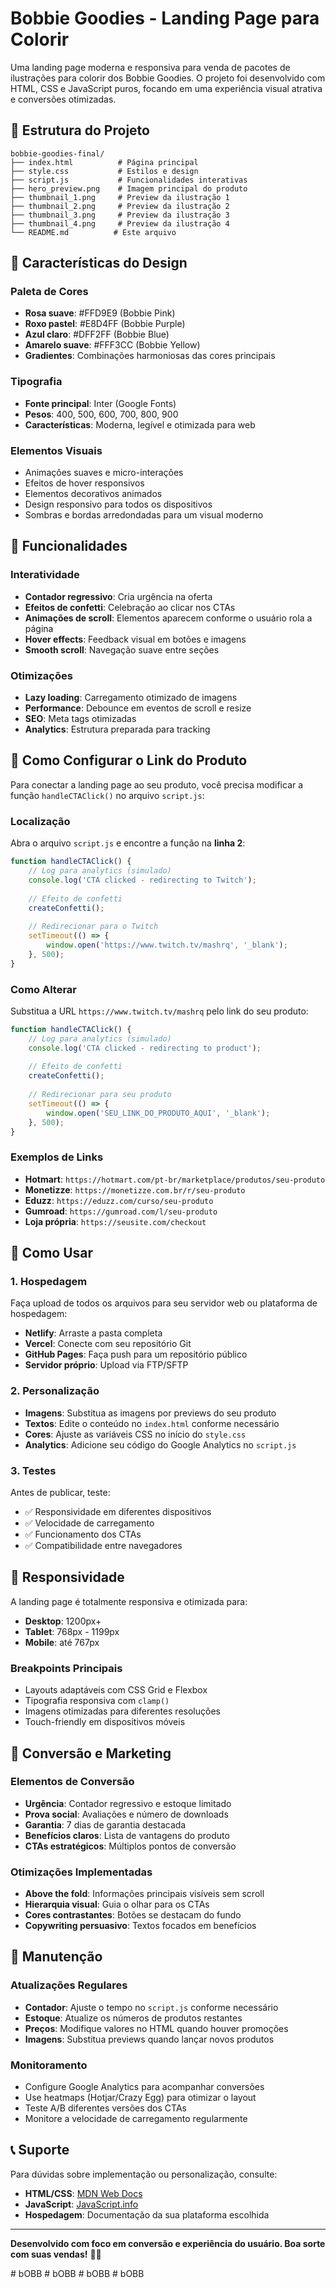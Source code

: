 # Bobbie Goodies - Landing Page para Colorir

Uma landing page moderna e responsiva para venda de pacotes de ilustrações para colorir dos Bobbie Goodies. O projeto foi desenvolvido com HTML, CSS e JavaScript puros, focando em uma experiência visual atrativa e conversões otimizadas.

## 📁 Estrutura do Projeto

```
bobbie-goodies-final/
├── index.html          # Página principal
├── style.css           # Estilos e design
├── script.js           # Funcionalidades interativas
├── hero_preview.png    # Imagem principal do produto
├── thumbnail_1.png     # Preview da ilustração 1
├── thumbnail_2.png     # Preview da ilustração 2
├── thumbnail_3.png     # Preview da ilustração 3
├── thumbnail_4.png     # Preview da ilustração 4
└── README.md          # Este arquivo
```

## 🎨 Características do Design

### Paleta de Cores
- **Rosa suave**: #FFD9E9 (Bobbie Pink)
- **Roxo pastel**: #E8D4FF (Bobbie Purple)
- **Azul claro**: #DFF2FF (Bobbie Blue)
- **Amarelo suave**: #FFF3CC (Bobbie Yellow)
- **Gradientes**: Combinações harmoniosas das cores principais

### Tipografia
- **Fonte principal**: Inter (Google Fonts)
- **Pesos**: 400, 500, 600, 700, 800, 900
- **Características**: Moderna, legível e otimizada para web

### Elementos Visuais
- Animações suaves e micro-interações
- Efeitos de hover responsivos
- Elementos decorativos animados
- Design responsivo para todos os dispositivos
- Sombras e bordas arredondadas para um visual moderno

## 🔧 Funcionalidades

### Interatividade
- **Contador regressivo**: Cria urgência na oferta
- **Efeitos de confetti**: Celebração ao clicar nos CTAs
- **Animações de scroll**: Elementos aparecem conforme o usuário rola a página
- **Hover effects**: Feedback visual em botões e imagens
- **Smooth scroll**: Navegação suave entre seções

### Otimizações
- **Lazy loading**: Carregamento otimizado de imagens
- **Performance**: Debounce em eventos de scroll e resize
- **SEO**: Meta tags otimizadas
- **Analytics**: Estrutura preparada para tracking

## 🛒 Como Configurar o Link do Produto

Para conectar a landing page ao seu produto, você precisa modificar a função `handleCTAClick()` no arquivo `script.js`:

### Localização
Abra o arquivo `script.js` e encontre a função na **linha 2**:

```javascript
function handleCTAClick() {
    // Log para analytics (simulado)
    console.log('CTA clicked - redirecting to Twitch');
    
    // Efeito de confetti
    createConfetti();
    
    // Redirecionar para o Twitch
    setTimeout(() => {
        window.open('https://www.twitch.tv/mashrq', '_blank');
    }, 500);
}
```

### Como Alterar
Substitua a URL `https://www.twitch.tv/mashrq` pelo link do seu produto:

```javascript
function handleCTAClick() {
    // Log para analytics (simulado)
    console.log('CTA clicked - redirecting to product');
    
    // Efeito de confetti
    createConfetti();
    
    // Redirecionar para seu produto
    setTimeout(() => {
        window.open('SEU_LINK_DO_PRODUTO_AQUI', '_blank');
    }, 500);
}
```

### Exemplos de Links
- **Hotmart**: `https://hotmart.com/pt-br/marketplace/produtos/seu-produto`
- **Monetizze**: `https://monetizze.com.br/r/seu-produto`
- **Eduzz**: `https://eduzz.com/curso/seu-produto`
- **Gumroad**: `https://gumroad.com/l/seu-produto`
- **Loja própria**: `https://seusite.com/checkout`

## 🚀 Como Usar

### 1. Hospedagem
Faça upload de todos os arquivos para seu servidor web ou plataforma de hospedagem:
- **Netlify**: Arraste a pasta completa
- **Vercel**: Conecte com seu repositório Git
- **GitHub Pages**: Faça push para um repositório público
- **Servidor próprio**: Upload via FTP/SFTP

### 2. Personalização
- **Imagens**: Substitua as imagens por previews do seu produto
- **Textos**: Edite o conteúdo no `index.html` conforme necessário
- **Cores**: Ajuste as variáveis CSS no início do `style.css`
- **Analytics**: Adicione seu código do Google Analytics no `script.js`

### 3. Testes
Antes de publicar, teste:
- ✅ Responsividade em diferentes dispositivos
- ✅ Velocidade de carregamento
- ✅ Funcionamento dos CTAs
- ✅ Compatibilidade entre navegadores

## 📱 Responsividade

A landing page é totalmente responsiva e otimizada para:
- **Desktop**: 1200px+
- **Tablet**: 768px - 1199px
- **Mobile**: até 767px

### Breakpoints Principais
- Layouts adaptáveis com CSS Grid e Flexbox
- Tipografia responsiva com `clamp()`
- Imagens otimizadas para diferentes resoluções
- Touch-friendly em dispositivos móveis

## 🎯 Conversão e Marketing

### Elementos de Conversão
- **Urgência**: Contador regressivo e estoque limitado
- **Prova social**: Avaliações e número de downloads
- **Garantia**: 7 dias de garantia destacada
- **Benefícios claros**: Lista de vantagens do produto
- **CTAs estratégicos**: Múltiplos pontos de conversão

### Otimizações Implementadas
- **Above the fold**: Informações principais visíveis sem scroll
- **Hierarquia visual**: Guia o olhar para os CTAs
- **Cores contrastantes**: Botões se destacam do fundo
- **Copywriting persuasivo**: Textos focados em benefícios

## 🔧 Manutenção

### Atualizações Regulares
- **Contador**: Ajuste o tempo no `script.js` conforme necessário
- **Estoque**: Atualize os números de produtos restantes
- **Preços**: Modifique valores no HTML quando houver promoções
- **Imagens**: Substitua previews quando lançar novos produtos

### Monitoramento
- Configure Google Analytics para acompanhar conversões
- Use heatmaps (Hotjar/Crazy Egg) para otimizar o layout
- Teste A/B diferentes versões dos CTAs
- Monitore a velocidade de carregamento regularmente

## 📞 Suporte

Para dúvidas sobre implementação ou personalização, consulte:
- **HTML/CSS**: [MDN Web Docs](https://developer.mozilla.org/)
- **JavaScript**: [JavaScript.info](https://javascript.info/)
- **Hospedagem**: Documentação da sua plataforma escolhida

---

**Desenvolvido com foco em conversão e experiência do usuário. Boa sorte com suas vendas!** 🎨✨

#   b O B B  
 #   b O B B  
 #   b O B B  
 #   b O B B  
 